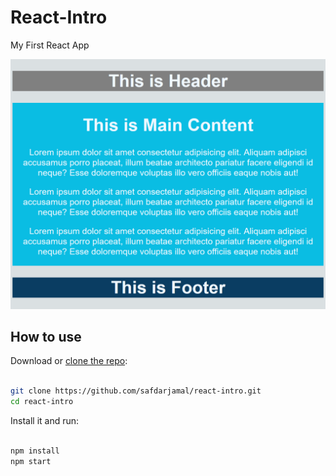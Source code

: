 # React-Intro

My First React App

<p align='center'>
  <img src='./public/window.png' width='600' alt='Window'>
</p>

## How to use

Download or [clone the repo](https://github.com/safdarjamal/react-intro):

```bash

git clone https://github.com/safdarjamal/react-intro.git
cd react-intro

```

Install it and run:

```bash

npm install
npm start

```
